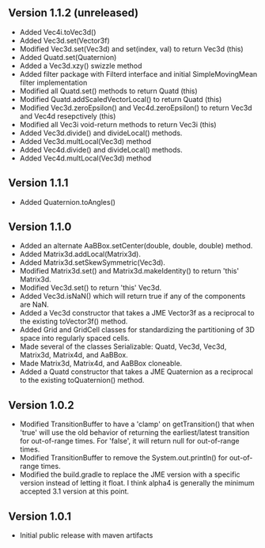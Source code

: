 Version 1.1.2 (unreleased)
--------------
* Added Vec4i.toVec3d()
* Added Vec3d.set(Vector3f)
* Modified Vec3d.set(Vec3d) and set(index, val) to return Vec3d (this)
* Added Quatd.set(Quaternion)
* Added a Vec3d.xzy() swizzle method
* Added filter package with Filterd interface and initial 
    SimpleMovingMean filter implementation
* Modified all Quatd.set() methods to return Quatd (this)
* Modified Quatd.addScaledVectorLocal() to return Quatd (this)
* Modified Vec3d.zeroEpsilon() and Vec4d.zeroEpsilon() to return
    Vec3d and Vec4d resepctively (this) 
* Modified all Vec3i void-return methods to return Vec3i (this)
* Added Vec3d.divide() and divideLocal() methods.
* Added Vec3d.multLocal(Vec3d) method
* Added Vec4d.divide() and divideLocal() methods.
* Added Vec4d.multLocal(Vec3d) method
    

Version 1.1.1 
--------------
* Added Quaternion.toAngles()


Version 1.1.0 
--------------
* Added an alternate AaBBox.setCenter(double, double, double) method.
* Added Matrix3d.addLocal(Matrix3d).
* Added Matrix3d.setSkewSymmetric(Vec3d).
* Modified Matrix3d.set() and Matrix3d.makeIdentity() to return 'this'
    Matrix3d.
* Modified Vec3d.set() to return 'this' Vec3d.
* Added Vec3d.isNaN() which will return true if any of the components
    are NaN.
* Added a Vec3d constructor that takes a JME Vector3f as a reciprocal to
    the existing toVector3f() method.
* Added Grid and GridCell classes for standardizing the partitioning of 
    3D space into regularly spaced cells.
* Made several of the classes Serializable: Quatd, Vec3d, Vec3d, Matrix3d, 
    Matrix4d, and AaBBox.
* Made Matrix3d, Matrix4d, and AaBBox cloneable.
* Added a Quatd constructor that takes a JME Quaternion as a reciprocal to
    the existing toQuaternion() method.


Version 1.0.2 
--------------
* Modified TransitionBuffer to have a 'clamp' on getTransition()
    that when 'true' will use the old behavior of returning the
    earliest/latest transition for out-of-range times.  For 'false',
    it will return null for out-of-range times.
* Modified TransitionBuffer to remove the System.out.println() for 
    out-of-range times.
* Modified the build.gradle to replace the JME version with a specific 
    version instead of letting it float.  I think alpha4 is generally
    the minimum accepted 3.1 version at this point. 


Version 1.0.1
--------------
* Initial public release with maven artifacts
